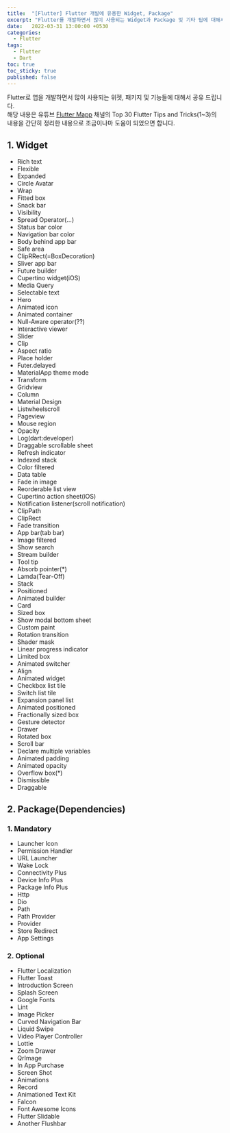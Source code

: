 ```yaml
---
title:  "[Flutter] Flutter 개발에 유용한 Widget, Package"
excerpt: "Flutter를 개발하면서 많이 사용되는 Widget과 Package 및 기타 팁에 대해서 기술합니다."
date:   2022-03-31 13:00:00 +0530
categories:
  - Flutter
tags:
  - Flutter
  - Dart
toc: true
toc_sticky: true
published: false
---
```

Flutter로 앱을 개발하면서 많이 사용되는 위젯, 패키지 및 기능들에 대해서 공유 드립니다.  
해당 내용은 유튜브 [Flutter Mapp](https://www.youtube.com/channel/UC8zOy50mo4UzGISwqMrRJEQ) 채널의 Top 30 Flutter Tips and Tricks(1~3)의 내용을
간단히 정리한 내용으로 조금이나마 도움이 되었으면 합니다.

## 1. Widget
* Rich text
* Flexible
* Expanded
* Circle Avatar
* Wrap
* Fitted box
* Snack bar
* Visibility
* Spread Operator(…)
* Status bar color
* Navigation bar color
* Body behind app bar
* Safe area
* ClipRRect(=BoxDecoration)
* Sliver app bar
* Future builder
* Cupertino widget(iOS)
* Media Query
* Selectable text
* Hero
* Animated icon
* Animated container
* Null-Aware operator(??)
* Interactive viewer
* Slider
* Clip
* Aspect ratio
* Place holder
* Futer.delayed
* MaterialApp theme mode
* Transform
* Gridview
* Column
* Material Design
* Listwheelscroll
* Pageview
* Mouse region
* Opacity
* Log(dart:developer)
* Draggable scrollable sheet
* Refresh indicator 
* Indexed stack
* Color filtered
* Data table
* Fade in image 
* Reorderable list view
* Cupertino action sheet(iOS)
* Notification listener(scroll notification)
* ClipPath 
* ClipRect
* Fade transition
* App bar(tab bar)
* Image filtered
* Show search
* Stream builder
* Tool tip
* Absorb pointer(*)
* Lamda(Tear-Off)
* Stack
* Positioned
* Animated builder
* Card
* Sized box
* Show modal bottom sheet
* Custom paint
* Rotation transition
* Shader mask
* Linear progress indicator
* Limited box
* Animated switcher
* Align
* Animated widget
* Checkbox list tile
* Switch list tile
* Expansion panel list
* Animated positioned
* Fractionally sized box
* Gesture detector
* Drawer
* Rotated box
* Scroll bar
* Declare multiple variables
* Animated padding
* Animated opacity
* Overflow box(*)
* Dismissible
* Draggable
## 2. Package(Dependencies)
### 1. Mandatory
* Launcher Icon
* Permission Handler
* URL Launcher
* Wake Lock
* Connectivity Plus
* Device Info Plus
* Package Info Plus
* Http
* Dio
* Path
* Path Provider
* Provider
* Store Redirect
* App Settings
### 2. Optional
* Flutter Localization
* Flutter Toast
* Introduction Screen
* Splash Screen
* Google Fonts
* Lint
* Image Picker
* Curved Navigation Bar
* Liquid Swipe
* Video Player Controller
* Lottie
* Zoom Drawer
* QrImage
* In App Purchase
* Screen Shot
* Animations
* Record
* Animationed Text Kit
* FaIcon
* Font Awesome Icons
* Flutter Slidable
* Another Flushbar